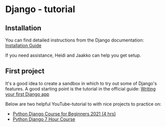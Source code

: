 # Django - tutorial

## Installation

You can find detailed instructions from the Django documentation: [Installation Guide](https://docs.djangoproject.com/en/4.1/topics/install/)

If you need assistance, Heidi and Jaakko can help you get setup.

## First project

It's a good idea to create a sandbox in which to try out some of Django's features. A good starting point is the tutorial in the official guide: [Writing your first Django app](https://docs.djangoproject.com/en/4.1/intro/tutorial01/)

Below are two helpful YouTube-tutorial to with nice projects to practice on:

- [Python Django Course for Beginners 2021 (4 hrs)](https://www.youtube.com/watch?v=t7DrJqcUviA&t=1341s)
- [Python Django 7 Hour Course](https://www.youtube.com/watch?v=PtQiiknWUcI&t=778s)
